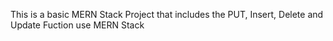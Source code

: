 This is a basic MERN Stack Project that includes the PUT, Insert, Delete and Update Fuction use MERN Stack 
